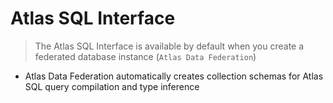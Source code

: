 # Atlas SQL Interface

> The Atlas SQL Interface is available by default when you create a federated database instance (`Atlas Data Federation`)
- Atlas Data Federation automatically creates collection schemas for Atlas SQL query compilation and type inference